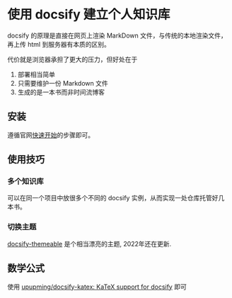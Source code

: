 # 使用 docsify 建立个人知识库


docsify 的原理是直接在网页上渲染 MarkDown 文件，与传统的本地渲染文件，再上传 html 到服务器有本质的区别。

代价就是浏览器承担了更大的压力，但好处在于
1. 部署相当简单 
2. 只需要维护一份 Markdown 文件 
3. 生成的是一本书而非时间流博客

## 安装

遵循官网[快速开始](https://docsify.js.org/#/zh-cn/quickstart)的步骤即可。

## 使用技巧

### 多个知识库

可以在同一个项目中放很多个不同的 docsify 实例，从而实现一处仓库托管好几本书。

### 切换主题

[docsify-themeable](https://jhildenbiddle.github.io/docsify-themeable/#/quick-start) 是个相当漂亮的主题, 2022年还在更新.


## 数学公式

使用 [upupming/docsify-katex: KaTeX support for docsify](https://github.com/upupming/docsify-katex) 即可